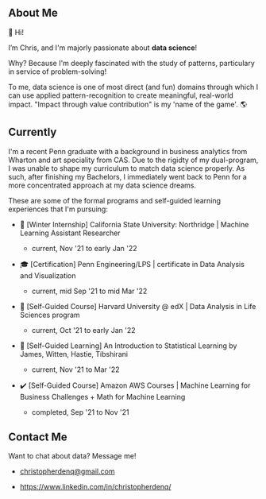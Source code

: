 ## About Me

👋 Hi! 

I’m Chris, and I'm majorly passionate about **data science**!

Why? Because I'm deeply fascinated with the study of patterns, particulary in service of problem-solving!

To me, data science is one of most direct (and fun) domains through which I can use applied pattern-recognition to create meaningful, real-world impact. "Impact through value contribution" is my 'name of the game'. 🌎

## Currently

I'm a recent Penn graduate with a background in business analytics from Wharton and art speciality from CAS. Due to the rigidty of my dual-program, I was unable to shape my curriculum to match data science properly. As such, after finishing my Bachelors, I immediately went back to Penn for a more concentrated approach at my data science dreams.

These are some of the formal programs and self-guided learning experiences that I'm pursuing:

- 🧪 [Winter Internship] California State University: Northridge | Machine Learning Assistant Researcher    
    - current, Nov '21 to early Jan '22

- 🎓 [Certification] Penn Engineering/LPS | certificate in Data Analysis and Visualization
     - current, mid Sep '21 to mid Mar '22

- 🌱 [Self-Guided Course] Harvard University @ edX | Data Analysis in Life Sciences program
     - current, Oct '21 to early Jan '22

- 📘 [Self-Guided Learning] An Introduction to Statistical Learning by James, Witten, Hastie, Tibshirani
     - current, Nov '21 to Mar '22

- ✔️ [Self-Guided Course] Amazon AWS Courses | Machine Learning for Business Challenges + Math for Machine Learning
     - completed, Sep '21 to Nov '21

## Contact Me

Want to chat about data? Message me!
    
   - christopherdenq@gmail.com
   
   - https://www.linkedin.com/in/christopherdenq/
